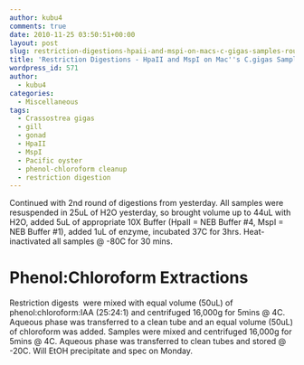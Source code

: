 ```yaml
---
author: kubu4
comments: true
date: 2010-11-25 03:50:51+00:00
layout: post
slug: restriction-digestions-hpaii-and-mspi-on-macs-c-gigas-samples-round-2
title: 'Restriction Digestions - HpaII and MspI on Mac''s C.gigas Samples: Round 2'
wordpress_id: 571
author:
  - kubu4
categories:
  - Miscellaneous
tags:
  - Crassostrea gigas
  - gill
  - gonad
  - HpaII
  - MspI
  - Pacific oyster
  - phenol-chloroform cleanup
  - restriction digestion
---
```


Continued with 2nd round of digestions from yesterday. All samples were resuspended in 25uL of H2O yesterday, so brought volume up to 44uL with H2O, added 5uL of appropriate 10X Buffer (HpaII = NEB Buffer #4, MspI = NEB Buffer #1), added 1uL of enzyme, incubated 37C for 3hrs. Heat-inactivated all samples @ -80C for 30 mins.



# 





# Phenol:Chloroform Extractions



Restriction digests  were mixed with equal volume (50uL) of phenol:chloroform:IAA (25:24:1) and centrifuged 16,000g for 5mins @ 4C. Aqueous phase was transferred to a clean tube and an equal volume (50uL) of chloroform was added. Samples were mixed and centrifuged 16,000g for 5mins @ 4C. Aqueous phase was transferred to clean tubes and stored @ -20C. Will EtOH precipitate and spec on Monday.
